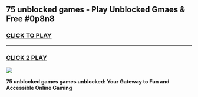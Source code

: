 
## 75 unblocked games - Play Unblocked Gmaes & Free #0p8n8
<h3>
<a href="https://news.freeplayer.one?title=75_unblocked_games&ref=03M">CLICK TO PLAY</a></h3>
<hr>

<h3>
<a href="https://news.freeplayer.one?title=75_unblocked_games&ref=03M">CLICK 2 PLAY</a>
  
</h3>

<a href="https://news.freeplayer.one?title=75_unblocked_games&ref=03M"><img src="https://clearcache.store/games.png"></a>


**75 unblocked games games unblocked: Your Gateway to Fun and Accessible Online Gaming**
